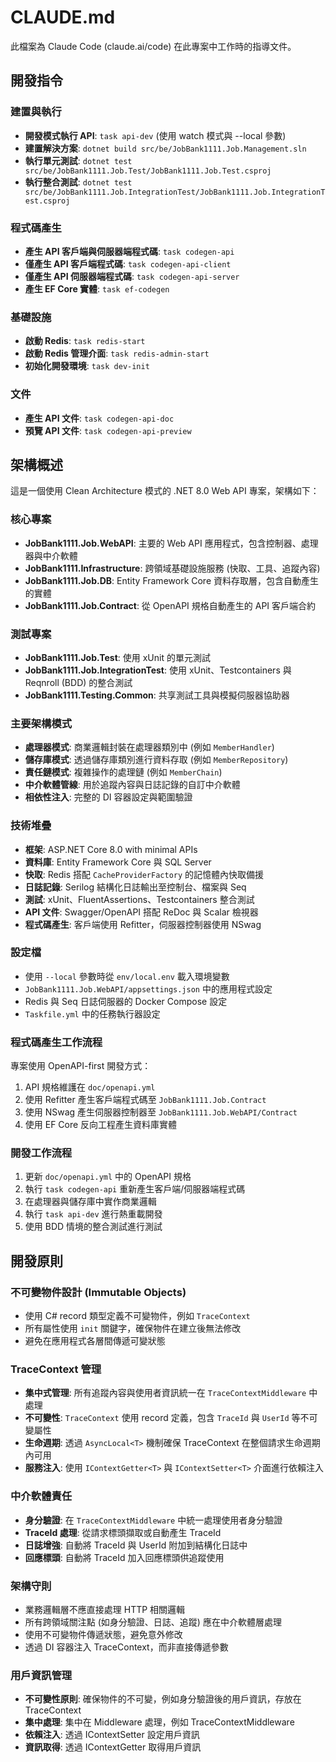 # CLAUDE.md

此檔案為 Claude Code (claude.ai/code) 在此專案中工作時的指導文件。

## 開發指令

### 建置與執行
- **開發模式執行 API**: `task api-dev` (使用 watch 模式與 --local 參數)
- **建置解決方案**: `dotnet build src/be/JobBank1111.Job.Management.sln`
- **執行單元測試**: `dotnet test src/be/JobBank1111.Job.Test/JobBank1111.Job.Test.csproj`
- **執行整合測試**: `dotnet test src/be/JobBank1111.Job.IntegrationTest/JobBank1111.Job.IntegrationTest.csproj`

### 程式碼產生
- **產生 API 客戶端與伺服器端程式碼**: `task codegen-api`
- **僅產生 API 客戶端程式碼**: `task codegen-api-client`
- **僅產生 API 伺服器端程式碼**: `task codegen-api-server`
- **產生 EF Core 實體**: `task ef-codegen`

### 基礎設施
- **啟動 Redis**: `task redis-start`
- **啟動 Redis 管理介面**: `task redis-admin-start`
- **初始化開發環境**: `task dev-init`

### 文件
- **產生 API 文件**: `task codegen-api-doc`
- **預覽 API 文件**: `task codegen-api-preview`

## 架構概述

這是一個使用 Clean Architecture 模式的 .NET 8.0 Web API 專案，架構如下：

### 核心專案
- **JobBank1111.Job.WebAPI**: 主要的 Web API 應用程式，包含控制器、處理器與中介軟體
- **JobBank1111.Infrastructure**: 跨領域基礎設施服務 (快取、工具、追蹤內容)
- **JobBank1111.Job.DB**: Entity Framework Core 資料存取層，包含自動產生的實體
- **JobBank1111.Job.Contract**: 從 OpenAPI 規格自動產生的 API 客戶端合約

### 測試專案
- **JobBank1111.Job.Test**: 使用 xUnit 的單元測試
- **JobBank1111.Job.IntegrationTest**: 使用 xUnit、Testcontainers 與 Reqnroll (BDD) 的整合測試
- **JobBank1111.Testing.Common**: 共享測試工具與模擬伺服器協助器

### 主要架構模式
- **處理器模式**: 商業邏輯封裝在處理器類別中 (例如 `MemberHandler`)
- **儲存庫模式**: 透過儲存庫類別進行資料存取 (例如 `MemberRepository`)
- **責任鏈模式**: 複雜操作的處理鏈 (例如 `MemberChain`)
- **中介軟體管線**: 用於追蹤內容與日誌記錄的自訂中介軟體
- **相依性注入**: 完整的 DI 容器設定與範圍驗證

### 技術堆疊
- **框架**: ASP.NET Core 8.0 with minimal APIs
- **資料庫**: Entity Framework Core 與 SQL Server
- **快取**: Redis 搭配 `CacheProviderFactory` 的記憶體內快取備援
- **日誌記錄**: Serilog 結構化日誌輸出至控制台、檔案與 Seq
- **測試**: xUnit、FluentAssertions、Testcontainers 整合測試
- **API 文件**: Swagger/OpenAPI 搭配 ReDoc 與 Scalar 檢視器
- **程式碼產生**: 客戶端使用 Refitter，伺服器控制器使用 NSwag

### 設定檔
- 使用 `--local` 參數時從 `env/local.env` 載入環境變數
- `JobBank1111.Job.WebAPI/appsettings.json` 中的應用程式設定
- Redis 與 Seq 日誌伺服器的 Docker Compose 設定
- `Taskfile.yml` 中的任務執行器設定

### 程式碼產生工作流程
專案使用 OpenAPI-first 開發方式：
1. API 規格維護在 `doc/openapi.yml`
2. 使用 Refitter 產生客戶端程式碼至 `JobBank1111.Job.Contract`
3. 使用 NSwag 產生伺服器控制器至 `JobBank1111.Job.WebAPI/Contract`
4. 使用 EF Core 反向工程產生資料庫實體

### 開發工作流程
1. 更新 `doc/openapi.yml` 中的 OpenAPI 規格
2. 執行 `task codegen-api` 重新產生客戶端/伺服器端程式碼
3. 在處理器與儲存庫中實作商業邏輯
4. 執行 `task api-dev` 進行熱重載開發
5. 使用 BDD 情境的整合測試進行測試

## 開發原則

### 不可變物件設計 (Immutable Objects)
- 使用 C# record 類型定義不可變物件，例如 `TraceContext`
- 所有屬性使用 `init` 關鍵字，確保物件在建立後無法修改
- 避免在應用程式各層間傳遞可變狀態

### TraceContext 管理
- **集中式管理**: 所有追蹤內容與使用者資訊統一在 `TraceContextMiddleware` 中處理
- **不可變性**: `TraceContext` 使用 record 定義，包含 `TraceId` 與 `UserId` 等不可變屬性
- **生命週期**: 透過 `AsyncLocal<T>` 機制確保 TraceContext 在整個請求生命週期內可用
- **服務注入**: 使用 `IContextGetter<T>` 與 `IContextSetter<T>` 介面進行依賴注入

### 中介軟體責任
- **身分驗證**: 在 `TraceContextMiddleware` 中統一處理使用者身分驗證
- **TraceId 處理**: 從請求標頭擷取或自動產生 TraceId
- **日誌增強**: 自動將 TraceId 與 UserId 附加到結構化日誌中
- **回應標頭**: 自動將 TraceId 加入回應標頭供追蹤使用

### 架構守則
- 業務邏輯層不應直接處理 HTTP 相關邏輯
- 所有跨領域關注點 (如身分驗證、日誌、追蹤) 應在中介軟體層處理
- 使用不可變物件傳遞狀態，避免意外修改
- 透過 DI 容器注入 TraceContext，而非直接傳遞參數

### 用戶資訊管理
- **不可變性原則**: 確保物件的不可變，例如身分驗證後的用戶資訊，存放在 TraceContext
- **集中處理**: 集中在 Middleware 處理，例如 TraceContextMiddleware
- **依賴注入**: 透過 IContextSetter 設定用戶資訊
- **資訊取得**: 透過 IContextGetter 取得用戶資訊
